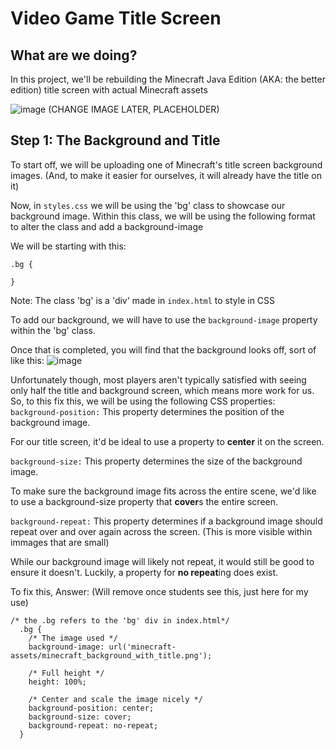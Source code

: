 # Video Game Title Screen

## What are we doing?

In this project, we'll be rebuilding the Minecraft Java Edition (AKA: the better edition) title screen with actual Minecraft assets 

![image](https://github.com/user-attachments/assets/2f5bd731-9271-41e0-acdb-b31dec0a8652)
(CHANGE IMAGE LATER, PLACEHOLDER)

## Step 1: The Background and Title
To start off, we will be uploading one of Minecraft's title screen background images. (And, to make it easier for ourselves, it will already have the title on it)

Now, in `styles.css` we will be using the 'bg' class to showcase our background image. Within this class, we will be using the following format to alter the class and add a background-image

We will be starting with this:
```
.bg {

}
```

Note: The class 'bg' is a 'div' made in `index.html` to style in CSS

To add our background, we will have to use the `background-image` property within the 'bg' class.

Once that is completed, you will find that the background looks off, sort of like this:
![image](https://github.com/user-attachments/assets/733d269a-1e66-4884-b28a-375e0efb1a3a)

Unfortunately though, most players aren't typically satisfied with seeing only half the title and background screen, which means more work for us. So, to this fix this, we will be using the following CSS properties:
`background-position:` 
This property determines the position of the background image.

For our title screen, it'd be ideal to use a property to **center** it on the screen.

`background-size:`
This property determines the size of the background image. 

To make sure the background image fits across the entire scene, we'd like to use a background-size property that **cover**s the entire screen.

`background-repeat:` 
This property determines if a background image should repeat over and over again across the screen. (This is more visible within immages that are small) 

While our background image will likely not repeat, it would still be good to ensure it doesn't. Luckily, a property for **no repeat**ing does exist.

To fix this, 
Answer: (Will remove once students see this, just here for my use)
```
/* the .bg refers to the 'bg' div in index.html*/
  .bg {
    /* The image used */
    background-image: url('minecraft-assets/minecraft_background_with_title.png');
  
    /* Full height */
    height: 100%;
  
    /* Center and scale the image nicely */
    background-position: center;
    background-size: cover;
    background-repeat: no-repeat;
  }
```
